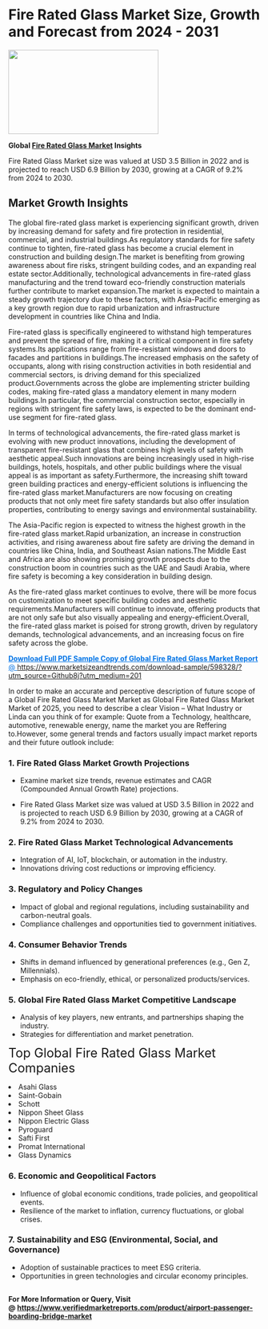 <H1>Fire Rated Glass Market Size, Growth and Forecast from 2024 - 2031</H1><img class="aligncenter size-medium wp-image-584254" src="https://thirdeyenews.in/wp-content/uploads/2024/09/Global-Market-Research-300x168.jpeg" alt="" width="300" height="168" /><p><strong>Global&nbsp;<a href="https://www.marketsizeandtrends.com/download-sample/598328/?utm_source=Github8j?utm_medium=201">Fire Rated Glass Market</a> Insights</strong></p><p>Fire Rated Glass Market size was valued at USD 3.5 Billion in 2022 and is projected to reach USD 6.9 Billion by 2030, growing at a CAGR of 9.2% from 2024 to 2030.</p><p><h2>Market Growth Insights</h2> <p>The global fire-rated glass market is experiencing significant growth, driven by increasing demand for safety and fire protection in residential, commercial, and industrial buildings.As regulatory standards for fire safety continue to tighten, fire-rated glass has become a crucial element in construction and building design.The market is benefiting from growing awareness about fire risks, stringent building codes, and an expanding real estate sector.Additionally, technological advancements in fire-rated glass manufacturing and the trend toward eco-friendly construction materials further contribute to market expansion.The market is expected to maintain a steady growth trajectory due to these factors, with Asia-Pacific emerging as a key growth region due to rapid urbanization and infrastructure development in countries like China and India.</p> <p><a href="#sample" style="color: #0073e6;"></a></p> <p>Fire-rated glass is specifically engineered to withstand high temperatures and prevent the spread of fire, making it a critical component in fire safety systems.Its applications range from fire-resistant windows and doors to facades and partitions in buildings.The increased emphasis on the safety of occupants, along with rising construction activities in both residential and commercial sectors, is driving demand for this specialized product.Governments across the globe are implementing stricter building codes, making fire-rated glass a mandatory element in many modern buildings.In particular, the commercial construction sector, especially in regions with stringent fire safety laws, is expected to be the dominant end-use segment for fire-rated glass.</p> <p>In terms of technological advancements, the fire-rated glass market is evolving with new product innovations, including the development of transparent fire-resistant glass that combines high levels of safety with aesthetic appeal.Such innovations are being increasingly used in high-rise buildings, hotels, hospitals, and other public buildings where the visual appeal is as important as safety.Furthermore, the increasing shift toward green building practices and energy-efficient solutions is influencing the fire-rated glass market.Manufacturers are now focusing on creating products that not only meet fire safety standards but also offer insulation properties, contributing to energy savings and environmental sustainability.</p> <p>The Asia-Pacific region is expected to witness the highest growth in the fire-rated glass market.Rapid urbanization, an increase in construction activities, and rising awareness about fire safety are driving the demand in countries like China, India, and Southeast Asian nations.The Middle East and Africa are also showing promising growth prospects due to the construction boom in countries such as the UAE and Saudi Arabia, where fire safety is becoming a key consideration in building design.</p> <p>As the fire-rated glass market continues to evolve, there will be more focus on customization to meet specific building codes and aesthetic requirements.Manufacturers will continue to innovate, offering products that are not only safe but also visually appealing and energy-efficient.Overall, the fire-rated glass market is poised for strong growth, driven by regulatory demands, technological advancements, and an increasing focus on fire safety across the globe.</p> <p><a href="#more" style="color: #0073e6;"></p><p><span class=""><strong>Download Full PDF Sample Copy of Global Fire Rated Glass Market Report</strong> @ <a href="https://www.marketsizeandtrends.com/download-sample/598328/?utm_source=Github8j?utm_medium=201" target="_blank">https://www.marketsizeandtrends.com/download-sample/598328/?utm_source=Github8j?utm_medium=201</a></span></p><p>In order to make an accurate and perceptive description of future scope of a Global&nbsp;Fire Rated Glass Market Market as Global&nbsp;Fire Rated Glass Market Market of 2025, you need to describe a clear Vision &ndash; What Industry or Linda can you think of for example: Quote from a Technology, healthcare, automotive, renewable energy, name the market you are Reffering to.However, some general trends and factors usually impact market reports and their future outlook include:</p><h3>1.&nbsp;<strong>Fire Rated Glass Market Growth Projections</strong></h3><ul><li>Examine market size trends, revenue estimates and CAGR (Compounded Annual Growth Rate) projections.</li><li><p>Fire Rated Glass Market size was valued at USD 3.5 Billion in 2022 and is projected to reach USD 6.9 Billion by 2030, growing at a CAGR of 9.2% from 2024 to 2030.</p></li></ul><h3>2.&nbsp;<strong>Fire Rated Glass Market Technological Advancements</strong></h3><ul><li>Integration of AI, IoT, blockchain, or automation in the industry.</li><li>Innovations driving cost reductions or improving efficiency.</li></ul><h3>3.&nbsp;<strong>Regulatory and Policy Changes</strong></h3><ul><li>Impact of global and regional regulations, including sustainability and carbon-neutral goals.</li><li>Compliance challenges and opportunities tied to government initiatives.</li></ul><h3>4.&nbsp;<strong>Consumer Behavior Trends</strong></h3><ul><li>Shifts in demand influenced by generational preferences (e.g., Gen Z, Millennials).</li><li>Emphasis on eco-friendly, ethical, or personalized products/services.</li></ul><h3>5.&nbsp;<strong>Global Fire Rated Glass Market Competitive Landscape</strong></h3><ul><li>Analysis of key players, new entrants, and partnerships shaping the industry.</li><li>Strategies for differentiation and market penetration.</li></ul><p data-pm-slice="1 1 []"><span style="color: inherit; font-family: inherit; font-size: 25px;">Top Global Fire Rated Glass Market Companies</span></p><div class="" data-test-id=""><p><li>Asahi Glass</li><li> Saint-Gobain</li><li> Schott</li><li> Nippon Sheet Glass</li><li> Nippon Electric Glass</li><li> Pyroguard</li><li> Safti First</li><li> Promat International</li><li> Glass Dynamics</li></p></div><h3>6.&nbsp;<strong>Economic and Geopolitical Factors</strong></h3><ul><li>Influence of global economic conditions, trade policies, and geopolitical events.</li><li>Resilience of the market to inflation, currency fluctuations, or global crises.</li></ul><h3>7.&nbsp;<strong>Sustainability and ESG (Environmental, Social, and Governance)</strong></h3><ul><li>Adoption of sustainable practices to meet ESG criteria.</li><li>Opportunities in green technologies and circular economy principles.</li></ul><h2><strong style="font-size: 14px;">For More Information or Query, Visit @&nbsp;</strong><a style="background-color: #ffffff; font-size: 14px;" href="https://www.marketsizeandtrends.com/report/fire-rated-glass-market/" target="_blank">https://www.verifiedmarketreports.com/product/airport-passenger-boarding-bridge-market</a></h2>